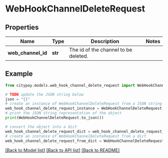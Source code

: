 # WebHookChannelDeleteRequest


## Properties

Name | Type | Description | Notes
------------ | ------------- | ------------- | -------------
**web_channel_id** | **str** | The id of the channel to be deleted.  | 

## Example

```python
from citypay.models.web_hook_channel_delete_request import WebHookChannelDeleteRequest

# TODO update the JSON string below
json = "{}"
# create an instance of WebHookChannelDeleteRequest from a JSON string
web_hook_channel_delete_request_instance = WebHookChannelDeleteRequest.from_json(json)
# print the JSON string representation of the object
print(WebHookChannelDeleteRequest.to_json())

# convert the object into a dict
web_hook_channel_delete_request_dict = web_hook_channel_delete_request_instance.to_dict()
# create an instance of WebHookChannelDeleteRequest from a dict
web_hook_channel_delete_request_from_dict = WebHookChannelDeleteRequest.from_dict(web_hook_channel_delete_request_dict)
```
[[Back to Model list]](../README.md#documentation-for-models) [[Back to API list]](../README.md#documentation-for-api-endpoints) [[Back to README]](../README.md)


